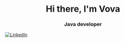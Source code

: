 <div id="header" align="center">
<h1>Hi there, I'm Vova</h1>
<h3>Java developer</h3>
</div>
<a href="linkedin-url">
<img src="https://img.shields.io/badge/LinkedIn-blue?style=for-the-
badge&logo=linkedin&logo Color=white" alt="LinkedIn"/>
</a>

